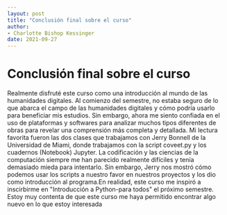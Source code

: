 ```yaml
---
layout: post
title: "Conclusión final sobre el curso"
author:
- Charlotte Bishop Kessinger
date: 2021-09-27
---
```


# Conclusión final sobre el curso

Realmente disfruté este curso como una introducción al mundo de las humanidades digitales. Al comienzo del semestre, no estaba seguro de lo que abarca el campo de las humanidades digitales y cómo podría usarlo para beneficiar mis estudios. Sin embargo, ahora me siento confiada en el uso de plataformas y softwares para analizar muchos tipos diferentes de obras para revelar una comprensión más completa y detallada. Mi lectura favorita fueron las dos clases que trabajamos con Jerry Bonnell de la Universidad de Miami, donde trabajamos con la script coveet.py y los cuadernos (Notebook) Jupyter. La codificación y las ciencias de la computación siempre me han parecido realmente difíciles y tenía demasiado mieda para intentarlo. Sin embargo, Jerry nos mostró cómo podemos usar los scripts a nuestro favor en nuestros proyectos y los dio como introducción al programa.En realidad, este curso me inspiró a inscirbirme en "Introducción a Python-para todos" el próximo semestre. Estoy muy contenta de que este curso me haya permitido encontrar algo nuevo en lo que estoy interesada
